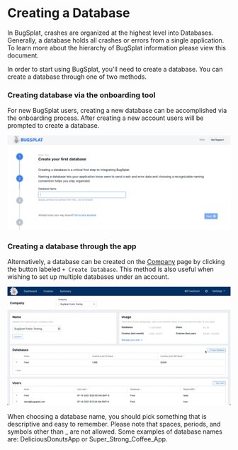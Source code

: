 # Creating a Database

In BugSplat, crashes are organized at the highest level into Databases.  Generally, a database holds all crashes or errors from a single application.  To learn more about the hierarchy of BugSplat information please view this document.

In order to start using BugSplat, you'll need to create a database. You can create a database through one of two methods.

### Creating database via the onboarding tool  

For new BugSplat users, creating a new database can be accomplished via the onboarding process.  After creating a new account users will be prompted to create a database.

![](../../.gitbook/assets/create-db-in-onboarding.png)



### Creating a database through the app

Alternatively, a database can be created on the [Company](https://app.bugsplat.com/v2/company) page by clicking the button labeled `+ Create Database`.  This method is also useful when wishing to set up multiple databases under an account.

![](../../.gitbook/assets/company-page-db.gif)

When choosing a database name, you should pick something that is descriptive and easy to remember. Please note that spaces, periods, and symbols other than \_ are not allowed. Some examples of database names are: DeliciousDonutsApp or Super\_Strong\_Coffee\_App.

